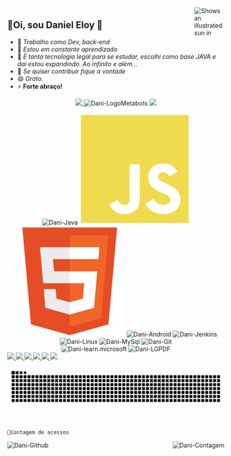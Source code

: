 <!-- Este conteúdo não aparecerá no Markdown (linguagem de marcação) renderizado -->
<picture>
  <source media="(prefers-color-scheme: dark)" srcset="https://user-images.githubusercontent.com/25423296/163456776-7f95b81a-f1ed-45f7-b7ab-8fa810d529fa.png">
  <source media="(prefers-color-scheme: light)" srcset="https://user-images.githubusercontent.com/25423296/163456779-a8556205-d0a5-45e2-ac17-42d089e3c3f8.png">
  <img align="right" alt="Shows an illustrated sun in light mode and a moon with stars in dark mode." height="70" width="70" src="https://user-images.githubusercontent.com/25423296/163456779-a8556205-d0a5-45e2-ac17-42d089e3c3f8.png">
</picture>

<h2>🚀Oi, sou Daniel Eloy 👋</h2>

- 🔭 *Trabalho como Dev, back-end*
- 🌱 *Estou em constante aprendizado*
- 🤔 *É tanta tecnologia legal para se estudar, escolhi como base JAVA e dai estou expandindo. Ao infinito e além...*
- 💬 *Se quiser contribuir fique a vontade*
- 😄 *Grato.*
- ⚡ **Forte abraço!**

<div align="center">
  <a href="https://github.com/DanielEloy"><img height="170em" src="https://github-readme-stats.vercel.app/api?username=DanielEloy&theme=transparent&show_icons=true&include_all_commits=true&count_private=true&locale=en">
  </a>
  <img  alt="Dani-LogoMetabots" height="70" width="70" src="https://4.bp.blogspot.com/-OWkJoiab5kk/UYLxLOe8xWI/AAAAAAAAB1A/fcn2ri4Ff_E/s1600/IkkiMetabee6.gif" />
  <img height="110em" src="https://github-readme-stats.vercel.app/api/top-langs/?username=DanielEloy&theme=transparent&layout=compact&langs_count=7">
   </div>
  

<div align="center" height="90" width="150" Bloco com as badges de linguagem que conheço><br>
   
  <img  alt="Dani-Java" src="https://cdn.jsdelivr.net/gh/devicons/devicon/icons/java/java-original-wordmark.svg">
  <img  alt="Dani-Js" src="https://raw.githubusercontent.com/devicons/devicon/master/icons/javascript/javascript-plain.svg">
  <img  alt="Dani-HTML" src="https://raw.githubusercontent.com/devicons/devicon/master/icons/html5/html5-original.svg">
  <!--img align="center" alt="Dani-CSS" height="40" width="100" src="https://raw.githubusercontent.com/devicons/devicon/master/icons/css3/css3-original.svg"-->
  <!--img align="center" alt="Dani-Python" height="40" width="100" src="https://raw.githubusercontent.com/devicons/devicon/master/icons/python/python-original.svg"-->
  <img  alt="Dani-Android" src="https://cdn.jsdelivr.net/gh/devicons/devicon/icons/android/android-original-wordmark.svg">
  <img  alt="Dani-Jenkins" src="https://cdn.jsdelivr.net/gh/devicons/devicon/icons/jenkins/jenkins-original.svg">
  <img  alt="Dani-Linux" src="https://cdn.jsdelivr.net/gh/devicons/devicon/icons/linux/linux-original.svg">
  <img  alt="Dani-MySql" src="https://cdn.jsdelivr.net/gh/devicons/devicon/icons/mysql/mysql-original-wordmark.svg">
  <img  alt="Dani-Git" src="https://cdn.jsdelivr.net/gh/devicons/devicon/icons/git/git-original-wordmark.svg"/><br>
  <!--img align="center" alt="Dani-NodeJs" height="40" width="100" src="https://cdn.jsdelivr.net/gh/devicons/devicon/icons/nodejs/nodejs-original-wordmark.svg"-->
  <img alt="Dani-learn.microsoft" src="https://learn.microsoft.com/pt-br/training/achievements/apps-and-infra-migration-modernization.svg">
  <img alt="Dani-LGPDF" src="https://images.credly.com/images/9b597652-5359-4187-86dc-9eee5d779741/Fundamentos-Na-Lei-Geral-De-Prote%C3%A7%C3%A3o-De-Dados---LGPDF.png">
    
</div>
    
<div> 
  <a href="https://www.linkedin.com/in/daniel-eloy-6820661a5" target="_blank">
    <img src="https://img.shields.io/badge/-LinkedIn-%230077B5?style=for-the-badge&logo=linkedin&logoColor=white">
  </a>
  <a href="https://wa.me/5511991879192?text=Oi,%20vim%20atrav%C3%A9s%20do%20seu%20link" target="_blank">
    <img src="https://img.shields.io/badge/WhatsApp-25D366?style=for-the-badge&logo=whatsapp&logoColor=white">
  </a>
  <a href="https://www.youtube.com/channel/UCek4BMeQ1ATnKrQiMywZBAw" target="_blank">
    <img src="https://img.shields.io/badge/YouTube-FF0000?style=for-the-badge&logo=youtube&logoColor=white">
  </a>
  <a href="https://www.twitch.tv/danieleloy1987" target="_blank">
    <img src="https://img.shields.io/badge/Twitch-9146FF?style=for-the-badge&logo=twitch&logoColor=white">
  </a>
  <a href="https://discord.gg/DrV8cJFA" target="_blank">
    <img src="https://img.shields.io/badge/Discord-7289DA?style=for-the-badge&logo=discord&logoColor=white">
  </a>
  <a href="mailto:dans_eloy@hotmail.com">
    <img src="https://img.shields.io/badge/Microsoft_Outlook-0078D4?style=for-the-badge&logo=microsoft-outlook&logoColor=white">
  </a> 
 
 ![Snake animation](https://github.com/DanielEloy/DanielEloy/blob/output/github-contribution-grid-snake.svg)

</div>

                                                                                                      🚀Contagem de acessos
<div>
    <img align="right" alt="Dani-Contagem" src="https://profile-counter.glitch.me/DanielEloy/count.svg" /></a>
    <img align="left" alt="Dani-Github" src="https://img.shields.io/badge/GitHub-100000?style=for-the-badge&logo=github&logoColor=white">
</div>


<!-- Links úteis

Guia de markdown - https://www.youtube.com/redirect?event=video_description&redir_token=QUFFLUhqbDdzRGUyX2R2S0c5VTFZSmpSUTlNcGZ0YTZTUXxBQ3Jtc0ttNG1kR0Rwb3lHMWtha054Z2JQYnM3WFNTUUp3UVdfNTAxblF6bUU5aGtTZkFsRHl0NXk5cUFlMXcybTY0Z0xTVEpRellPOTJWb2haZmxXdlQya2pCMjEtQ0NtWDFxMmhTTlozM1FDSDdTcjNSTkxTOA&q=https%3A%2F%2Fdocs.pipz.com%2Fcentral-de-ajuda%2Flearning-center%2Fguia-basico-de-markdown%23open&v=TsaLQAetPLU

Site de emojis - https://emojipedia.org/search/?q=bag

Repositório do Github Stats - https://www.youtube.com/redirect?event=video_description&redir_token=QUFFLUhqbXBHRENmcUFHQThBYklJUnlzQ25QaFdLdEgyd3xBQ3Jtc0tuOGdPdFhSa3AzSXlrdUQ5cjk4MFQ4dlNpZUsyblN5V3RlaW1RTm5JWHF4MXVsOWlLazJHelE5UDRUZEktZ2FsaWpaSlgzeWxxNTlwOUVDNjVvMEFNZFlPU2hkUWNaeXRQRU1VS0JGczlNTkY2S1RqMA&q=https%3A%2F%2Fgithub.com%2Fanuraghazra%2Fgithub-readme-stats&v=TsaLQAetPLU

Site de Badges 1 - https://www.youtube.com/redirect?event=video_description&redir_token=QUFFLUhqbXVyX2JHQkVQRjZYWXZiY2JOU1JzNFJLbHJSQXxBQ3Jtc0tuX3hhMGxUM001TU16Rm1UWlpjek43T2NoLVZoeG03RlBSV2xVc1FibVBpbGVESnNZYU93bG1SWXBTdGNEZnRGOE9qX19YYV8yTjNRVXRUWTRDR2Y4VUVqbDJWSERUZTVwVTR4d0F3Y3ZTRV9RaGV6RQ&q=https%3A%2F%2Fdev.to%2Fenvoy_%2F150-badges-for-github-pnk&v=TsaLQAetPLU

Fazedor de gifs - https://picrew.me/image_maker/338224 -->
